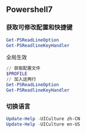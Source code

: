 ## Powershell7
### 获取可修改配置和快捷键
```ps1
Get-PSReadLineOption
Get-PSReadlineKeyHandler
```
全局生效
```ps1
// 获取配置文件
$PROFILE
// 加入这两行
Get-PSReadLineOption
Get-PSReadlineKeyHandler 
```
### 切换语言
```ps1
Update-Help -UICulture zh-CN
Update-Help -UICulture en-US
```
